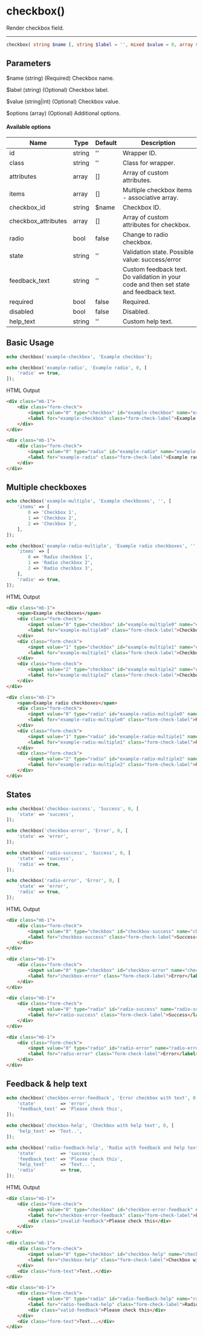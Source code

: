 # checkbox()

Render checkbox field.

---

```php {.function-name}
checkbox( string $name [, string $label = '', mixed $value = 0, array $options = [] ] ) : string
```

## Parameters

$name (string) (Required) Checkbox name.

$label (string) (Optional) Checkbox label.

$value (string|int) (Optional) Checkbox value.

$options (array) (Optional) Additional options.

#### Available options

| Name                | Type   | Default | Description                                                                            |
|---------------------|--------|---------|----------------------------------------------------------------------------------------|
| id                  | string | ''      | Wrapper ID.                                                                            |
| class               | string | ''      | Class for wrapper.                                                                     |
| attributes          | array  | []      | Array of custom attributes.                                                            |
| items               | array  | []      | Multiple checkbox items - associative array.                                           |
| checkbox_id         | string | $name   | Checkbox ID.                                                                           |
| checkbox_attributes | array  | []      | Array of custom attributes for checkbox.                                               |
| radio               | bool   | false   | Change to radio checkbox.                                                              |
| state               | string | ''      | Validation state. Possible value: success/error                                        |
| feedback_text       | string | ''      | Custom feedback text. Do validation in your code and then set state and feedback text. |
| required            | bool   | false   | Required.                                                                              |
| disabled            | bool   | false   | Disabled.                                                                              |
| help_text           | string | ''      | Custom help text.                                                                      |

## Basic Usage

```php
echo checkbox('example-checkbox', 'Example checkbox');

echo checkbox('example-radio', 'Example radio', 0, [
    'radio' => true,
]);
```

<span class="html-output-title">HTML Output</span>

```html {.html-output}
<div class="mb-1">
    <div class="form-check">
        <input value="0" type="checkbox" id="example-checkbox" name="example-checkbox" class="form-check-input">
        <label for="example-checkbox" class="form-check-label">Example checkbox</label>
    </div>
</div>

<div class="mb-1">
    <div class="form-check">
        <input value="0" type="radio" id="example-radio" name="example-radio" class="form-check-input">
        <label for="example-radio" class="form-check-label">Example radio</label>
    </div>
</div>
```

## Multiple checkboxes

```php
echo checkbox('example-multiple', 'Example checkboxes', '', [
    'items' => [
        0 => 'Checkbox 1',
        1 => 'Checkbox 2',
        2 => 'Checkbox 3',
    ],
]);

echo checkbox('example-radio-multiple', 'Example radio checkboxes', '', [
    'items' => [
        0 => 'Radio checkbox 1',
        1 => 'Radio checkbox 2',
        2 => 'Radio checkbox 3',
    ],
    'radio' => true,
]);
```

<span class="html-output-title">HTML Output</span>

```html {.html-output}
<div class="mb-1">
    <span>Example checkboxes</span>
    <div class="form-check">
        <input value="0" type="checkbox" id="example-multiple0" name="example-multiple[]" class="form-check-input">
        <label for="example-multiple0" class="form-check-label">Checkbox 1</label>
    </div>
    <div class="form-check">
        <input value="1" type="checkbox" id="example-multiple1" name="example-multiple[]" class="form-check-input">
        <label for="example-multiple1" class="form-check-label">Checkbox 2</label>
    </div>
    <div class="form-check">
        <input value="2" type="checkbox" id="example-multiple2" name="example-multiple[]" class="form-check-input">
        <label for="example-multiple2" class="form-check-label">Checkbox 3</label>
    </div>
</div>

<div class="mb-1">
    <span>Example radio checkboxes</span>
    <div class="form-check">
        <input value="0" type="radio" id="example-radio-multiple0" name="example-radio-multiple" class="form-check-input">
        <label for="example-radio-multiple0" class="form-check-label">Radio checkbox 1</label>
    </div>
    <div class="form-check">
        <input value="1" type="radio" id="example-radio-multiple1" name="example-radio-multiple" class="form-check-input">
        <label for="example-radio-multiple1" class="form-check-label">Radio checkbox 2</label>
    </div>
    <div class="form-check">
        <input value="2" type="radio" id="example-radio-multiple2" name="example-radio-multiple" class="form-check-input">
        <label for="example-radio-multiple2" class="form-check-label">Radio checkbox 3</label>
    </div>
</div>
```

## States

```php
echo checkbox('checkbox-success', 'Success', 0, [
    'state' => 'success',
]);

echo checkbox('checkbox-error', 'Error', 0, [
    'state' => 'error',
]);

echo checkbox('radio-success', 'Success', 0, [
    'state' => 'success',
    'radio' => true,
]);

echo checkbox('radio-error', 'Error', 0, [
    'state' => 'error',
    'radio' => true,
]);
```

<span class="html-output-title">HTML Output</span>

```html {.html-output}
<div class="mb-1">
    <div class="form-check">
        <input value="0" type="checkbox" id="checkbox-success" name="checkbox-success" class="form-check-input is-valid">
        <label for="checkbox-success" class="form-check-label">Success</label>
    </div>
</div>

<div class="mb-1">
    <div class="form-check">
        <input value="0" type="checkbox" id="checkbox-error" name="checkbox-error" class="form-check-input is-invalid">
        <label for="checkbox-error" class="form-check-label">Error</label>
    </div>
</div>

<div class="mb-1">
    <div class="form-check">
        <input value="0" type="radio" id="radio-success" name="radio-success" class="form-check-input is-valid">
        <label for="radio-success" class="form-check-label">Success</label>
    </div>
</div>

<div class="mb-1">
    <div class="form-check">
        <input value="0" type="radio" id="radio-error" name="radio-error" class="form-check-input is-invalid">
        <label for="radio-error" class="form-check-label">Error</label>
    </div>
</div>
```

## Feedback & help text

```php
echo checkbox('checkbox-error-feedback', 'Error checkbox with text', 0, [
    'state'         => 'error',
    'feedback_text' => 'Please check this',
]);

echo checkbox('checkbox-help', 'Checkbox with help text', 0, [
    'help_text' => 'Text..',
]);

echo checkbox('radio-feedback-help', 'Radio with feedback and help text', 0, [
    'state'         => 'success',
    'feedback_text' => 'Please check this',
    'help_text'     => 'Text...',
    'radio'         => true,
]);
```

<span class="html-output-title">HTML Output</span>

```html {.html-output}
<div class="mb-1">
    <div class="form-check">
        <input value="0" type="checkbox" id="checkbox-error-feedback" name="checkbox-error-feedback" class="form-check-input is-invalid">
        <label for="checkbox-error-feedback" class="form-check-label">Error checkbox with text</label>
        <div class="invalid-feedback">Please check this</div>
    </div>
</div>

<div class="mb-1">
    <div class="form-check">
        <input value="0" type="checkbox" id="checkbox-help" name="checkbox-help" class="form-check-input">
        <label for="checkbox-help" class="form-check-label">Checkbox with help text</label>
    </div>
    <div class="form-text">Text..</div>
</div>

<div class="mb-1">
    <div class="form-check">
        <input value="0" type="radio" id="radio-feedback-help" name="radio-feedback-help" class="form-check-input is-valid">
        <label for="radio-feedback-help" class="form-check-label">Radio with feedback and help text</label>
        <div class="valid-feedback">Please check this</div>
    </div>
    <div class="form-text">Text...</div>
</div>
```
